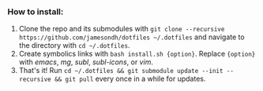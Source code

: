 ### How to install:
1. Clone the repo and its submodules with `git clone --recursive https://github.com/jamesondh/dotfiles ~/.dotfiles` and navigate to the directory with `cd ~/.dotfiles`.
2. Create symbolics links with `bash install.sh {option}`. Replace `{option}` with *emacs*, *mg*, *subl*, *subl-icons*, or *vim*.
3. That's it! Run `cd ~/.dotfiles && git submodule update --init --recursive && git pull` every once in a while for updates.
